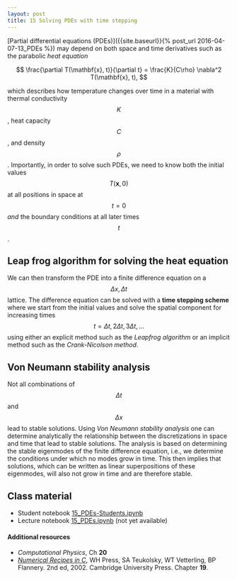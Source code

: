 ```yaml
---
layout: post
title: 15 Solving PDEs with time stepping
---
```


[Partial differential equations (PDEs)]({{site.baseurl}}{% post_url 2016-04-07-13_PDEs %}) may depend on both space and time derivatives such as the parabolic *heat equation*

$$
\frac{\partial T(\mathbf{x}, t)}{\partial t} = \frac{K}{C\rho} \nabla^2 T(\mathbf{x}, t),
$$

which describes how temperature changes over time in a material with thermal conductivity $$K$$, heat capacity $$C$$, and density $$\rho$$. Importantly, in order to solve such PDEs, we need to know both the initial values $$T(\mathbf{x}, 0)$$ at all positions in space at $$t=0$$ *and* the boundary conditions at all later times $$t$$.

## Leap frog algorithm for solving the heat equation

We can then transform the PDE into a finite difference equation on a $$\Delta x, \Delta t$$ lattice. The difference equation can be solved with a **time stepping scheme** where we start from the initial values and solve the spatial component for increasing times $$t = \Delta t, 2\Delta t, 3\Delta t, \dots$$ using either an explicit method such as the *Leapfrog algorithm* or an implicit method such as the *Crank-Nicolson method*.

## Von Neumann stability analysis

Not all combinations of $$\Delta t$$ and $$\Delta x$$ lead to stable solutions. Using *Von Neumann stability analysis* one can determine analytically the relationship between the discretizations in space and time that lead to stable solutions. The analysis is based on determining the stable eigenmodes of the finite difference equation, i.e., we determine the conditions under which no modes grow in time. This then implies that solutions, which can be written as linear superpositions of these eigenmodes, will also not grow in time and are therefore stable.

## Class material

* Student notebook [15_PDEs-Students.ipynb]({{site.nbviewer.resources}}/15_PDEs/15_PDEs-Students.ipynb)
* Lecture notebook [15_PDEs.ipynb]({{site.nbviewer.resources}}/15_PDEs/15_PDEs.ipynb)  (not yet available)

#### Additional resources  ####

* _Computational Physics_, Ch **20**
* _[Numerical Recipes in C](http://apps.nrbook.com/c/index.html)_, WH
  Press, SA Teukolsky, WT Vetterling, BP Flannery. 2nd
  ed, 2002. Cambridge University Press. Chapter **19**.


